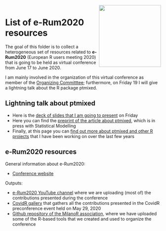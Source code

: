<img src="https://user-images.githubusercontent.com/20061736/84913063-626df380-b0ba-11ea-8781-dbff9962e2c0.png" align="right" alt="" width="200" />

# List of e-Rum2020 resources

The goal of this folder is to collect a heterogeneous set of resources related to **e-Rum2020** (European R users meeting 2020) that is going to be held as virtual conference from June 17 to June 2020. 

I am mainly involved in the organization of this virtual conference as member of the [Organizing Committtee](https://2020.erum.io/about/organizers/); furthermore, on Friday 19 I will give a lightning talk about the R package ptmixed.

## Lightning talk about ptmixed

- Here is the [deck of slides that I am going to present](https://github.com/m-signo/erum2020/blob/master/beamer-signorelli-erum2020.pdf) on Friday
- Here you can find the [preprint of the article about ptmixed](https://arxiv.org/abs/2004.11193), which is in press with Statistical Modelling
- Finally, at this page you can [find out more about ptmixed and other R projects](https://mirkosignorelli.wixsite.com/home/software) that I have been working on over the last few years

## e-Rum2020 resources

General information about e-Rum2020:
- [Conference website](https://2020.erum.io/)

Outputs:
- [e-Rum2020 YouTube channel](https://www.youtube.com/channel/UCDOoQShiQHE7_C-wuLqFJ7w) where we are uploading (most of) the contributions presented during the conference
- [CovidR gallery](https://milano-r.github.io/erum2020-covidr-contest/) that gathers all the contributions presented in the CovidR preconference event held on May 29, 2020
- [Github repository of the MilanoR association](https://github.com/Milano-R), where we have uploaded some of the R-based tools that we created and used to organize the conference
